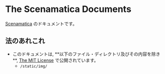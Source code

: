 # The Scenamatica Documents

[Scenamatica](https://github.com/TeamKun/Scenamatica) のドキュメントです。

## 法のあれこれ

- このドキュメントは, \*\*以下のファイル・ディレクトリ及びその内容を除き\*\*, [The MIT License](LICENSE) で公開されています。
  - `/static/img/`
